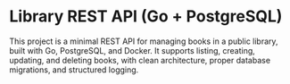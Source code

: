 # Library REST API (Go + PostgreSQL)

This project is a minimal REST API for managing books in a public library, built with Go, PostgreSQL, and Docker.
It supports listing, creating, updating, and deleting books, with clean architecture, proper database migrations, and structured logging.